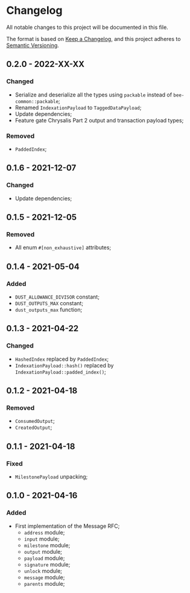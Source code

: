 # Changelog

All notable changes to this project will be documented in this file.

The format is based on [Keep a Changelog](https://keepachangelog.com/en/1.0.0/),
and this project adheres to [Semantic Versioning](https://semver.org/spec/v2.0.0.html).

<!-- ## Unreleased - YYYY-MM-DD

### Added

- Example that counts the number of allocations while scoring PoWs

### Changed

### Deprecated

### Removed

### Fixed

### Security -->

## 0.2.0 - 2022-XX-XX

### Changed

- Serialize and deserialize all the types using `packable` instead of `bee-common::packable`;
- Renamed `IndexationPayload` to `TaggedDataPayload`;
- Update dependencies;
- Feature gate Chrysalis Part 2 output and transaction payload types;

### Removed

- `PaddedIndex`;

## 0.1.6 - 2021-12-07

### Changed

 - Update dependencies;

## 0.1.5 - 2021-12-05

### Removed

- All enum `#[non_exhaustive]` attributes;

## 0.1.4 - 2021-05-04

### Added

- `DUST_ALLOWANCE_DIVISOR` constant;
- `DUST_OUTPUTS_MAX` constant;
- `dust_outputs_max` function;

## 0.1.3 - 2021-04-22

### Changed

- `HashedIndex` replaced by `PaddedIndex`;
- `IndexationPayload::hash()` replaced by `IndexationPayload::padded_index()`;

## 0.1.2 - 2021-04-18

### Removed

- `ConsumedOutput`;
- `CreatedOutput`;

## 0.1.1 - 2021-04-18

### Fixed

- `MilestonePayload` unpacking;

## 0.1.0 - 2021-04-16

### Added

- First implementation of the Message RFC;
  - `address` module;
  - `input` module;
  - `milestone` module;
  - `output` module;
  - `payload` module;
  - `signature` module;
  - `unlock` module;
  - `message` module;
  - `parents` module;
